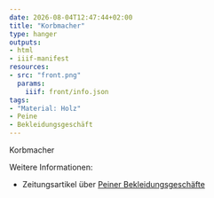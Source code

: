 ```yaml
---
date: 2026-08-04T12:47:44+02:00
title: "Korbmacher"
type: hanger
outputs:
- html
- iiif-manifest
resources:
- src: "front.png"
  params:
    iiif: front/info.json
tags:
- "Material: Holz"
- Peine
- Bekleidungsgeschäft
---
```

Korbmacher


<div class="notes">
Weitere Informationen:
<ul>
<li>Zeitungsartikel über <a href="https://www.paz-online.de/lokales/peine-lk/peine/peek-und-cloppenburg-in-den-1980er-jahren-in-peine-DWZVK5QYGIXHGJ77RPEULUYHOA.html">Peiner Bekleidungsgeschäfte</a></li>
</ul>
</div>
